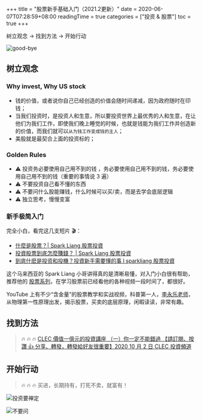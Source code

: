 +++
title = "股票新手基础入门（2021.2更新）"
date = 2020-06-07T07:28:59+08:00
readingTime = true
categories = ["投资 & 股票"]
toc = true
+++

树立观念 → 找到方法 → 开始行动

<!--more-->

![good-bye](/images/stock/good-bye.jpg#center)

## 树立观念

### Why invest, Why US stock

-   钱的价值，或者说你自己已经创造的价值会随时间递减，因为政府随时在印钱；
-   当我们投资时，是投资人和生意，所以要投资世界上最优秀的人和生意，在让他们为我们工作，即使我们晚上睡觉的时候，也就是钱能为我们工作并创造新的价值，而我们就可以`从为钱工作变成钱的主人`；
-   美股就是最契合上面的投资标的；

### Golden Rules

-   ⚠️ 投资务必要使用自己用不到的钱 ，务必要使用自己用不到的钱，务必要使用自己用不到的钱（重要的事情说 3 遍）
-   ⚠️ 不要投资自己看不懂的东西
-   ⚠️ 不要问什么股能赚钱，什么时候可以买/卖，而是去学会底层逻辑
-   ⚠️ 独立思考，慢慢变富

### 新手极简入门

完全小白，看完这几支短片 🎬：

-   [什麼是股票？| Spark Liang 股票投資](https://www.youtube.com/watch?v=x6fnlyEo4pY)
-   [投資股票到底怎麼賺錢？ | Spark Liang 股票投資](https://www.youtube.com/watch?v=JTPpPksLiY4)
-   [到底什麽是投资和投機？投資新手需要懂的事 l sparkliang 股票投資](https://www.youtube.com/watch?v=0hCgBnBJvho)

这个马来西亚的 Spark Liang 小哥讲得真的是清晰易懂，对入门小白很有帮助，推荐他的 [股票系列](https://www.youtube.com/playlist?list=PLge7qz6fjCvc8tnhM0Z09C-24BI0DAN6H)，在学习股票前已经看他的各种视频一段时间了，都很好。

YouTube 上有不少“含金量”的股票教学和实战视频，科普第一人，[李永乐老师](https://www.youtube.com/playlist?list=PLOrDt87s8A3qVVaSmxpttNKzP80tSEH83)，从物理第一性原理出发，揭示股票，买卖的底层原理，闲暇读读，非常有趣。

## 找到方法

> 🔥 🔥 🔥 [CLEC 價值一億元的投資講座 （一）你一定不能錯過 【請訂閱、按讚 👍 分享、轉發，轉發給好友很重要】2020 10 月 2 日 CLEC 投資頻道](https://www.youtube.com/watch?v=UMoz6W23W2c)

## 开始行动

> 🔥 🔥 🔥 买进，长期持有，打死不卖，就富有！

![投资要禅定](/images/stock/投资要禅定.png)

![不要问](/images/stock/不要问.jpeg)
